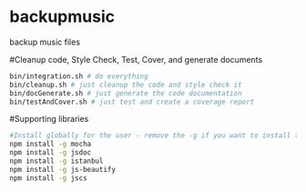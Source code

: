 # backupmusic
backup music files

#Cleanup code, Style Check, Test, Cover, and generate documents
```bash
bin/integration.sh # do everything
bin/cleanup.sh # just cleanup the code and style check it
bin/docGenerate.sh # just generate the code documentation
bin/testAndCover.sh # just test and create a coverage report
```
#Supporting libraries
```bash
#Install globally for the user - remove the -g if you want to install these locally
npm install -g mocha
npm install -g jsdoc
npm install -g istanbul
npm install -g js-beautify
npm install -g jscs
```